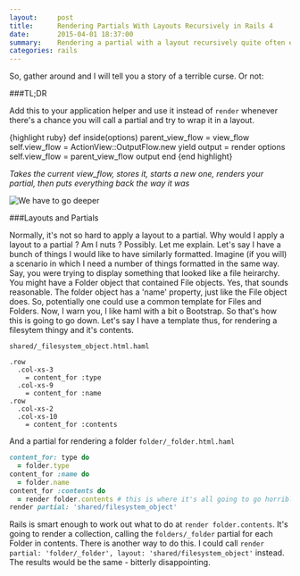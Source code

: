 ```yaml
---
layout:     post
title:      Rendering Partials With Layouts Recursively in Rails 4
date:       2015-04-01 18:37:00
summary:    Rendering a partial with a layout recursively quite often ends in tears.
categories: rails
---
```

So, gather around and I will tell you a story of a terrible curse. Or not:

###TL;DR

Add this to your application helper and use it instead of `render` whenever there's a chance you will call a partial and try to wrap it in a layout.

{highlight ruby}
  def inside(options)
    parent_view_flow = view_flow
    self.view_flow = ActionView::OutputFlow.new
    yield
    output = render options
    self.view_flow = parent_view_flow
    output
  end
{end highlight}

*Takes the current view_flow, stores it, starts a new one, renders your partial, then puts everything back the way it was*

![We have to go deeper](http://s2.quickmeme.com/img/e7/e7633bedf897bb24ce668ac9c5df6bf88a58ff7e114d27606a756f4c4888a3f1.jpg) 

###Layouts and Partials

Normally, it's not so hard to apply a layout to a partial. Why would I apply a layout to a partial ? Am I nuts ? Possibly. Let me explain. Let's say I have a bunch of things I would like to have similarly formatted. Imagine (if you will) a scenario in which I need a number of things formatted in the same way. Say, you were trying to display something that looked like a file heirarchy. You might have a Folder object that contained File objects. Yes, that sounds reasonable. The folder object has a 'name' property, just like the File object does. So, potentially one could use a common template for Files and Folders. Now, I warn you, I like haml with a bit o Bootstrap. So that's how this is going to go down. Let's say I have a template thus, for rendering a filesytem thingy and it's contents.

`shared/_filesystem_object.html.haml`
```haml
.row
  .col-xs-3
    = content_for :type
  .col-xs-9
    = content_for :name
.row
  .col-xs-2
  .col-xs-10
    = content_for :contents
```

And a partial for rendering a folder
`folder/_folder.html.haml`
```ruby
content_for: type do
  = folder.type
content_for :name do
  = folder.name
content_for :contents do
  = render folder.contents # this is where it's all going to go horribly wrong
render partial: 'shared/filesystem_object'
```

Rails is smart enough to work out what to do at `render folder.contents`. It's going to render a collection, calling the `folders/_folder` partial for each Folder in contents. There is another way to do this. I could call `render partial: 'folder/_folder', layout: 'shared/filesystem_object'` instead. The results would be the same - bitterly disappointing.
